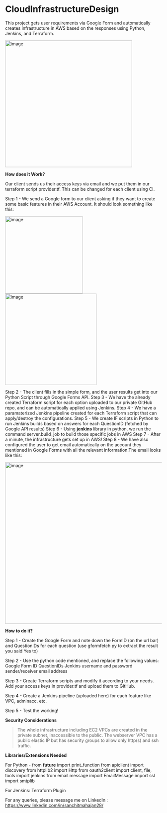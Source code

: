 # CloudInfrastructureDesign
This project gets user requirements via Google Form and automatically creates infrastructure in AWS based on the responses using Python, Jenkins, and Terraform.


<img width="408" alt="image" src="https://user-images.githubusercontent.com/108757980/208768915-732f0beb-25dc-4835-be9b-afa185940708.png">



**How does it Work?**
 
 Our client sends us their access keys via email and we put them in our terraform script provider.tf. This can be changed for each client using CI.
 
 Step 1 - We send a Google form to our client asking if they want to create some basic features in their AWS Account. It should look something like this:
 
 
<img width="249" alt="image" src="https://user-images.githubusercontent.com/108757980/206533575-3b587976-abcc-41a3-b5fa-b3473242907d.png">
<img width="294" alt="image" src="https://user-images.githubusercontent.com/108757980/206533738-1f38ec32-6d2e-4a3b-9b95-f31a7e099b61.png">

  Step 2 - The client fills in the simple form, and the user results get into our Python Script through Google Forms API.
  Step 3 - We have the already created Terraform script for each option uploaded to our private GitHub repo, and can be automatically applied using Jenkins.
  Step 4 - We have a paramaterized Jenkins pipeline created for each Terraform script that can apply/destroy the configurations.
  Step 5 - We create IF scripts in Python  to run Jenkins builds based on answers for each QuestionID (fetched by Google API results)
  Step 6 - Using **jenkins** library in python, we run the command server.build_job to build those specific jobs in AWS
  Step 7 - After a minute, the infrastructure gets set up in AWS!
  Step 8 - We have also configured the user to get email automatically on the account they mentioned in Google Forms with all the relevant information.The email looks like this:
  
  <img width="520" alt="image" src="https://user-images.githubusercontent.com/108757980/206535103-1ef47d5f-19a4-42e6-9426-59798440f372.png">



  
**How to do it?**

Step 1 - Create the Google Form and note down the FormID (on the url bar) and QuestionIDs for each question (use gformfetch.py to extract the result you said Yes to)

 Step 2 - Use the python code mentioned, and replace the following values:
           Google Form ID
           QuestionIDs
           Jenkins username and password
           sender/receiver email address
           
Step 3 - Create Terraform scripts and modify it according to your needs. Add your access keys in provider.tf and upload them to GitHub.

Step 4 - Create a Jenkins pipeline (uploaded here) for each feature like VPC, adminacc, etc.

Step 5 - Test the working!



**Security Considerations**

> The whole infrastructure including EC2 VPCs are created in the private subnet, inaccessible to the public.
> The webserver VPC has a public elastic IP but has security groups to allow only http(s) and ssh traffic.



**Libraries/Extensions Needed**

For Python - 
from __future__ import print_function
from apiclient import discovery
from httplib2 import Http
from oauth2client import client, file, tools
import jenkins
from email.message import EmailMessage
import ssl
import smtplib


For Jenkins:
Terraform Plugin


For any queries, please message me on LinkedIn : https://www.linkedin.com/in/sanchitmahajan28/
